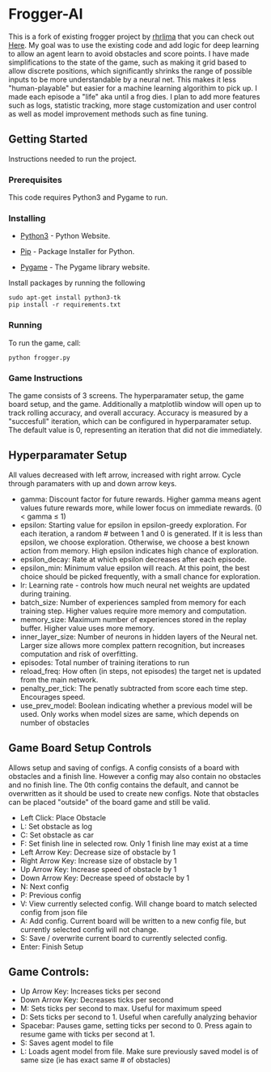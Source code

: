 # Frogger-AI

This is a fork of existing frogger project by [rhrlima](https://github.com/rhrlima) that you can check out [Here](https://github.com/rhrlima/frogger). My goal was to use the existing code and add logic for deep learning to allow an agent learn to avoid obstacles and score points. I have made simplifications to the state of the game, such as making it grid based to allow discrete positions, which significantly shrinks the range of possible inputs to be more understandable by a neural net. This makes it less "human-playable" but easier for a machine learning algorithim to pick up. I made each episode a "life" aka until a frog dies. I plan to add more features such as logs, statistic tracking, more stage customization and user control as well as model improvement methods such as fine tuning.

## Getting Started

Instructions needed to run the project.

### Prerequisites

This code requires Python3 and Pygame to run.

### Installing

* [Python3](https://www.python.org/download/releases/3.0/) - Python Website.

* [Pip](https://pip.pypa.io/en/stable/installing/) - Package Installer for Python.

* [Pygame](https://www.pygame.org/news) - The Pygame library website.

Install packages by running the following
```
sudo apt-get install python3-tk
pip install -r requirements.txt
```

### Running

To run the game, call:

```
python frogger.py
```

### Game Instructions

The game consists of 3 screens. The hyperparamater setup, the game board setup, and the game. Additionally a matplotlib window will open up to track rolling accuracy, and overall accuracy. Accuracy is measured by a "succesfull" iteration, which can be configured in hyperparamater setup. The default value is 0, representing an iteration that did not die immediately.


## Hyperparamater Setup
All values decreased with left arrow, increased with right arrow. Cycle through paramaters with up and down arrow keys.
 * gamma: Discount factor for future rewards. Higher gamma means agent values future rewards more, while lower focus on immediate rewards. (0 < gamma ≤ 1)
 * epsilon: Starting value for epsilon in epsilon-greedy exploration. For each iteration, a random # between 1 and 0 is generated. If it is less than epsilon, we choose exploration. Otherwise, we choose a best known action from memory. High epsilon indicates high chance of exploration.
 * epsilon_decay: Rate at which epsilon decreases after each episode.
 * epsilon_min: Minimum value epsilon will reach. At this point, the best choice should be picked frequently, with a small chance for exploration.
 * lr: Learning rate - controls how much neural net weights are updated during training.
 * batch_size: Number of experiences sampled from memory for each training step. Higher values require more memory and computation.
 * memory_size: Maximum number of experiences stored in the replay buffer. Higher value uses more memory.
 * inner_layer_size: Number of neurons in hidden layers of the Neural net. Larger size allows more complex pattern recognition, but increases computation and risk of overfitting.
 * episodes: Total number of training iterations to run
 * reload_freq: How often (in steps, not episodes) the target net is updated from the main network.
 * penalty_per_tick: The penatly subtracted from score each time step. Encourages speed.
 * use_prev_model: Boolean indicating whether a previous model will be used. Only works when model sizes are same, which depends on number of obstacles


## Game Board Setup Controls
Allows setup and saving of configs. A config consists of a board with obstacles and a finish line. However a config may also contain no obstacles and no finish line. The 0th config contains the default, and cannot be overwritten as it should be used to create new configs. Note that obstacles can be placed "outside" of the board game and still be valid. 
* Left Click: Place Obstacle
* L: Set obstacle as log
* C: Set obstacle as car
* F: Set finish line in selected row. Only 1 finish line may exist at a time
* Left Arrow Key: Decrease size of obstacle by 1
* Right Arrow Key: Increase size of obstacle by 1
* Up Arrow Key: Increase speed of obstacle by 1
* Down Arrow Key: Decrease speed of obstacle by 1
* N: Next config
* P: Previous config
* V: View currently selected config. Will change board to match selected config from json file
* A: Add config. Current board will be written to a new config file, but currently selected config will not change.
* S: Save / overwrite current board to currently selected config.
* Enter: Finish Setup

## Game Controls:
* Up Arrow Key: Increases ticks per second
* Down Arrow Key: Decreases ticks per second
* M: Sets ticks per second to max. Useful for maximum speed
* D: Sets ticks per second to 1. Useful when carefully analyzing behavior
* Spacebar: Pauses game, setting ticks per second to 0. Press again to resume game with ticks per second at 1.
* S: Saves agent model to file
* L: Loads agent model from file. Make sure previously saved model is of same size (ie has exact same # of obstacles)
